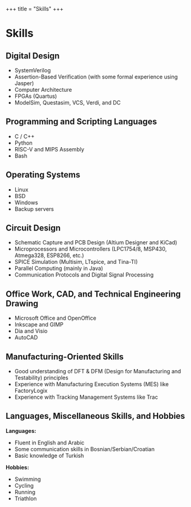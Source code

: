 +++
title = "Skills"
+++

# Skills

## Digital Design

- SystemVerilog
- Assertion-Based Verification (with some formal experience using Jasper)
- Computer Architecture
- FPGAs (Quartus)
- ModelSim, Questasim, VCS, Verdi, and DC

## Programming and Scripting Languages

- C / C++
- Python
- RISC-V and MIPS Assembly
- Bash

## Operating Systems

- Linux
- BSD
- Windows
- Backup servers

## Circuit Design

- Schematic Capture and PCB Design (Altium Designer and KiCad)
- Microprocessors and Microcontrollers (LPC1754/8, MSP430, Atmega328, ESP8266, etc.)
- SPICE Simulation (Multisim, LTspice, and Tina-TI)
- Parallel Computing (mainly in Java)
- Communication Protocols and Digital Signal Processing

## Office Work, CAD, and Technical Engineering Drawing

- Microsoft Office and OpenOffice
- Inkscape and GIMP
- Dia and Visio
- AutoCAD

## Manufacturing-Oriented Skills

- Good understanding of DFT & DFM (Design for Manufacturing and Testability) principles
- Experience with Manufacturing Execution Systems (MES) like FactoryLogix
- Experience with Tracking Management Systems like Trac

## Languages, Miscellaneous Skills, and Hobbies

**Languages:**
- Fluent in English and Arabic
- Some communication skills in Bosnian/Serbian/Croatian
- Basic knowledge of Turkish

**Hobbies:**
- Swimming
- Cycling
- Running
- Triathlon

